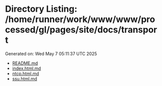 # Directory Listing: /home/runner/work/www/www/processed/gl/pages/site/docs/transport
Generated on: Wed May  7 05:11:37 UTC 2025

- [README.md](README.md)
- [index.html.md](index.html.md)
- [ntcp.html.md](ntcp.html.md)
- [ssu.html.md](ssu.html.md)
